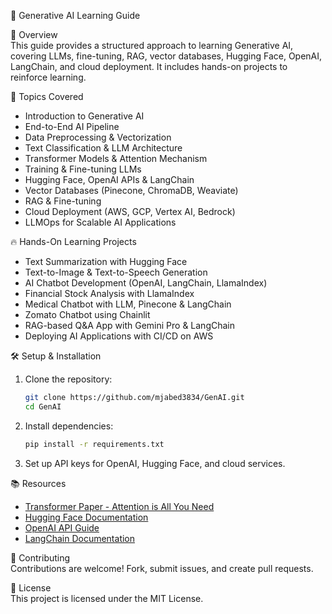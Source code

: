 🚀 Generative AI Learning Guide

📌 Overview  
This guide provides a structured approach to learning Generative AI, covering LLMs, fine-tuning, RAG, vector databases, Hugging Face, OpenAI, LangChain, and cloud deployment. It includes hands-on projects to reinforce learning.

📂 Topics Covered  
- Introduction to Generative AI  
- End-to-End AI Pipeline  
- Data Preprocessing & Vectorization  
- Text Classification & LLM Architecture  
- Transformer Models & Attention Mechanism  
- Training & Fine-tuning LLMs  
- Hugging Face, OpenAI APIs & LangChain  
- Vector Databases (Pinecone, ChromaDB, Weaviate)  
- RAG & Fine-tuning  
- Cloud Deployment (AWS, GCP, Vertex AI, Bedrock)  
- LLMOps for Scalable AI Applications  

🔥 Hands-On Learning Projects  
- Text Summarization with Hugging Face  
- Text-to-Image & Text-to-Speech Generation  
- AI Chatbot Development (OpenAI, LangChain, LlamaIndex)  
- Financial Stock Analysis with LlamaIndex  
- Medical Chatbot with LLM, Pinecone & LangChain  
- Zomato Chatbot using Chainlit  
- RAG-based Q&A App with Gemini Pro & LangChain  
- Deploying AI Applications with CI/CD on AWS  

🛠️ Setup & Installation  
1. Clone the repository:  
   ```bash
   git clone https://github.com/mjabed3834/GenAI.git  
   cd GenAI  
   ```
2. Install dependencies:  
   ```bash
   pip install -r requirements.txt  
   ```
3. Set up API keys for OpenAI, Hugging Face, and cloud services.  

📚 Resources  
- [Transformer Paper - Attention is All You Need](https://arxiv.org/abs/1706.03762)  
- [Hugging Face Documentation](https://huggingface.co/docs)  
- [OpenAI API Guide](https://platform.openai.com/docs)  
- [LangChain Documentation](https://python.langchain.com/docs/)  

🤝 Contributing  
Contributions are welcome! Fork, submit issues, and create pull requests.  

📜 License  
This project is licensed under the MIT License.

